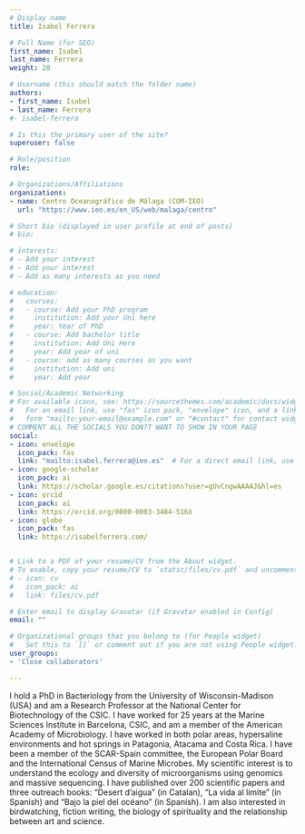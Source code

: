 ```yaml
---
# Display name
title: Isabel Ferrera

# Full Name (for SEO)
first_name: Isabel
last_name: Ferrera
weight: 20

# Username (this should match the folder name)
authors:
- first_name: Isabel
- last_name: Ferrera
#- isabel-ferrera

# Is this the primary user of the site?
superuser: false  

# Role/position
role: 

# Organizations/Affiliations
organizations:  
- name: Centro Oceanográfico de Málaga (COM-IEO)  
  url: "https://www.ieo.es/en_US/web/malaga/centro"  

# Short bio (displayed in user profile at end of posts)
# bio:  

# interests:  
# - Add your interest  
# - Add your interest  
# - Add as many interests as you need  

# education:  
#   courses:  
#   - course: Add your PhD program  
#     institution: Add your Uni here  
#     year: Year of PhD  
#   - course: Add bachelor title  
#     institution: Add Uni Here  
#     year: Add year of uni  
#   - course: add as many courses as you want  
#     institution: Add uni  
#     year: Add year  

# Social/Academic Networking
# For available icons, see: https://sourcethemes.com/academic/docs/widgets/#icons
#   For an email link, use "fas" icon pack, "envelope" icon, and a link in the
#   form "mailto:your-email@example.com" or "#contact" for contact widget.
# COMMENT ALL THE SOCIALS YOU DON?T WANT TO SHOW IN YOUR PAGE
social:
- icon: envelope
  icon_pack: fas
  link: "mailto:isabel.ferrera@ieo.es"  # For a direct email link, use "mailto:test@example.org".
- icon: google-scholar
  icon_pack: ai
  link: https://scholar.google.es/citations?user=gUvCngwAAAAJ&hl=es
- icon: orcid
  icon_pack: ai
  link: https://orcid.org/0000-0003-3484-516X
- icon: globe
  icon_pack: fas
  link: https://isabelferrera.com/


# Link to a PDF of your resume/CV from the About widget.
# To enable, copy your resume/CV to `static/files/cv.pdf` and uncomment the lines below.
# - icon: cv
#   icon_pack: ai
#   link: files/cv.pdf

# Enter email to display Gravatar (if Gravatar enabled in Config)
email: ""

# Organizational groups that you belong to (for People widget)
#   Set this to `[]` or comment out if you are not using People widget.
user_groups:    
- 'Close collaborators'  

---
```

I hold a PhD in Bacteriology from the University of Wisconsin-Madison (USA) and am a Research Professor at the National Center for Biotechnology of the CSIC. I have worked for 25 years at the Marine Sciences Institute in Barcelona, CSIC, and am a member of the American Academy of Microbiology. I have worked in both polar areas, hypersaline environments and hot springs in Patagonia, Atacama and Costa Rica. I have been a member of the SCAR-Spain committee, the European Polar Board and the International Census of Marine Microbes. My scientific interest is to understand the ecology and diversity of microorganisms using genomics and massive sequencing. I have published over 200 scientific papers and three outreach books: “Desert d’aigua” (in Catalan), “La vida al limite” (in Spanish) and “Bajo la piel del océano” (in Spanish). I am also interested in birdwatching, fiction writing, the biology of spirituality and the relationship between art and science.  

